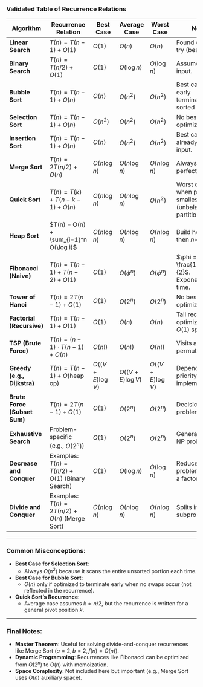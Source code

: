 
### **Validated Table of Recurrence Relations**

| **Algorithm**              | **Recurrence Relation**                              | **Best Case**          | **Average Case**       | **Worst Case**         | **Notes** |
|----------------------------|------------------------------------------------------|------------------------|------------------------|------------------------|-----------|
| **Linear Search**           | $T(n) = T(n-1) + O(1)$                          | $O(1)$             | $O(n)$             | $O(n)$             | Found on first try (best case). |
| **Binary Search**           | $T(n) = T(n/2) + O(1)$                          | $O(1)$             | $O(\log n)$        | $O(\log n)$        | Assumes sorted input. |
| **Bubble Sort**             | $T(n) = T(n-1) + O(n)$                          | $O(n)$             | $O(n^2)$           | $O(n^2)$           | Best case with early termination on sorted input. |
| **Selection Sort**          | $T(n) = T(n-1) + O(n)$                          | $O(n^2)$           | $O(n^2)$           | $O(n^2)$           | No best-case optimization. |
| **Insertion Sort**          | $T(n) = T(n-1) + O(n)$                          | $O(n)$             | $O(n^2)$           | $O(n^2)$           | Best case for already sorted input. |
| **Merge Sort**              | $T(n) = 2T(n/2) + O(n)$                         | $O(n \log n)$      | $O(n \log n)$      | $O(n \log n)$      | Always divides perfectly. |
| **Quick Sort**              | $T(n) = T(k) + T(n-k-1) + O(n)$                 | $O(n \log n)$      | $O(n \log n)$      | $O(n^2)$           | Worst case when pivot is smallest/largest (unbalanced partitions). |
| **Heap Sort**               | $T(n) = O(n) + \sum_{i=1}^n O(\log i)$          | $O(n \log n)$      | $O(n \log n)$      | $O(n \log n)$      | Build heap: $O(n)$, then $n \times$ heapify. |
| **Fibonacci (Naive)**       | $T(n) = T(n-1) + T(n-2) + O(1)$                 | $O(1)$             | $O(\phi^n)$        | $O(\phi^n)$        | $\phi = \frac{1+\sqrt{5}}{2}$. Exponential time. |
| **Tower of Hanoi**          | $T(n) = 2T(n-1) + O(1)$                         | $O(1)$             | $O(2^n)$           | $O(2^n)$           | No best-case optimization. |
| **Factorial (Recursive)**   | $T(n) = T(n-1) + O(1)$                          | $O(1)$             | $O(n)$             | $O(n)$             | Tail recursion optimizable to $O(1)$ space. |
| **TSP (Brute Force)**       | $T(n) = (n-1) \cdot T(n-1) + O(n)$              | $O(n!)$            | $O(n!)$            | $O(n!)$            | Visits all permutations. |
| **Greedy (e.g., Dijkstra)** | $T(n) = T(n-1) + O(\text{heap op})$             | $O((V+E)\log V)$   | $O((V+E)\log V)$   | $O((V+E)\log V)$   | Depends on priority queue implementation. |
| **Brute Force (Subset Sum)**| $T(n) = 2T(n-1) + O(1)$                         | $O(1)$             | $O(2^n)$           | $O(2^n)$           | Decision problem variant. |
| **Exhaustive Search**       | Problem-specific (e.g., $O(2^n)$)               | $O(1)$             | $O(2^n)$           | $O(2^n)$           | General case for NP problems. |
| **Decrease and Conquer**    | Examples: $T(n) = T(n/2) + O(1)$ (Binary Search) | $O(1)$            | $O(\log n)$        | $O(\log n)$        | Reduces problem size by a factor. |
| **Divide and Conquer**      | Examples: $T(n) = 2T(n/2) + O(n)$ (Merge Sort)  | $O(n \log n)$      | $O(n \log n)$      | $O(n \log n)$      | Splits into equal subproblems. |

---
<!--
### **Key Corrections/Clarifications:**
1. **Heap Sort**:  
   - Recurrence is better expressed as:  
     - Build heap: $O(n)$.  
     - Heapify $n$ times: $O(\log n)$ per operation.  
     - Total: $O(n \log n)$.  

2. **Quick Sort**:  
   - Average case assumes balanced partitions ($k \approx n/2$).  
   - Worst case occurs when partitions are highly unbalanced (e.g., already sorted input with pivot at end).  

3. **Fibonacci**:  
   - Naive recursive solution is exponential ($O(\phi^n)$).  
   - With memoization: $O(n)$.  

4. **Greedy Algorithms**:  
   - Time complexity varies (e.g., Dijkstra’s is $O((V+E)\log V)$ with a binary heap).  

5. **Brute Force/Exhaustive Search**:  
   - Generalizes to $O(2^n)$ or $O(n!)$ depending on the problem.  

---
-->

### **Common Misconceptions:**
- **Best Case for Selection Sort**:  
  - Always $O(n^2)$ because it scans the entire unsorted portion each time.  
- **Best Case for Bubble Sort**:  
  - $O(n)$ only if optimized to terminate early when no swaps occur (not reflected in the recurrence).  
- **Quick Sort’s Recurrence**:  
  - Average case assumes $k \approx n/2$, but the recurrence is written for a general pivot position $k$.  

---

### **Final Notes:**
- **Master Theorem**: Useful for solving divide-and-conquer recurrences like Merge Sort ($a=2, b=2, f(n)=O(n)$).  
- **Dynamic Programming**: Recurrences like Fibonacci can be optimized from $O(2^n)$ to $O(n)$ with memoization.  
- **Space Complexity**: Not included here but important (e.g., Merge Sort uses $O(n)$ auxiliary space).  

